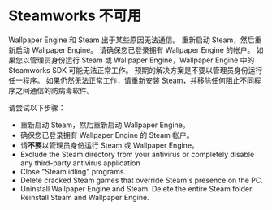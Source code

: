 # Steamworks 不可用

Wallpaper Engine 和 Steam 出于某些原因无法通信。 重新启动 Steam，然后重新启动 Wallpaper Engine。 请确保您已登录拥有 Wallpaper Engine 的帐户。 如果您以管理员身份运行 Steam 或 Wallpaper Engine，Wallpaper Engine 中的 Steamworks SDK 可能无法正常工作。 预期的解决方案是不要以管理员身份运行任一程序。 如果仍然无法正常工作，请重新安装 Steam，并移除任何阻止不同程序之间通信的防病毒软件。

请尝试以下步骤：

* 重新启动 Steam，然后重新启动 Wallpaper Engine。
* 确保您已登录拥有 Wallpaper Engine 的 Steam 帐户。
* 请**不要**以管理员身份运行 Steam 或 Wallpaper Engine。
* Exclude the Steam directory from your antivirus or completely disable any third-party antivirus application
* Close "Steam idling" programs.
* Delete cracked Steam games that override Steam's presence on the PC.
* Uninstall Wallpaper Engine and Steam. Delete the entire Steam folder. Reinstall Steam and Wallpaper Engine.
